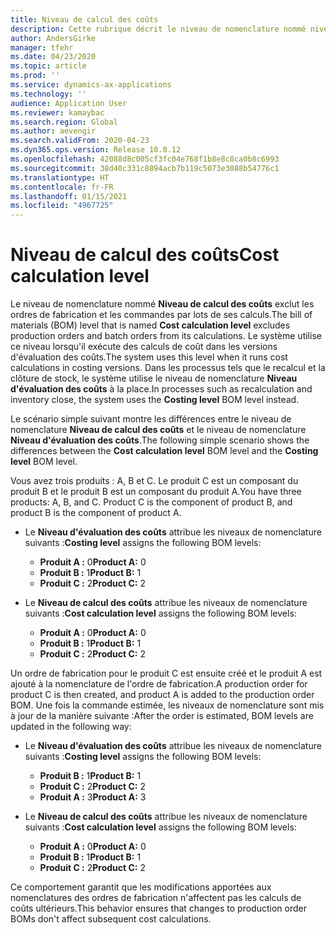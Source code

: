 ```yaml
---
title: Niveau de calcul des coûts
description: Cette rubrique décrit le niveau de nomenclature nommé niveau de calcul des coûts. Ce niveau de nomenclature exclut les ordres de fabrication et les commandes par lots de ses calculs.
author: AndersGirke
manager: tfehr
ms.date: 04/23/2020
ms.topic: article
ms.prod: ''
ms.service: dynamics-ax-applications
ms.technology: ''
audience: Application User
ms.reviewer: kamaybac
ms.search.region: Global
ms.author: aevengir
ms.search.validFrom: 2020-04-23
ms.dyn365.ops.version: Release 10.0.12
ms.openlocfilehash: 42088d8c005cf3fc04e768f1b8e8c8ca0b8c6993
ms.sourcegitcommit: 38d40c331c8894acb7b119c5073e3088b54776c1
ms.translationtype: HT
ms.contentlocale: fr-FR
ms.lasthandoff: 01/15/2021
ms.locfileid: "4967725"
---
```

# <a name="cost-calculation-level"></a><span data-ttu-id="66657-104">Niveau de calcul des coûts</span><span class="sxs-lookup"><span data-stu-id="66657-104">Cost calculation level</span></span>

<span data-ttu-id="66657-105">Le niveau de nomenclature nommé **Niveau de calcul des coûts** exclut les ordres de fabrication et les commandes par lots de ses calculs.</span><span class="sxs-lookup"><span data-stu-id="66657-105">The bill of materials (BOM) level that is named **Cost calculation level** excludes production orders and batch orders from its calculations.</span></span> <span data-ttu-id="66657-106">Le système utilise ce niveau lorsqu'il exécute des calculs de coût dans les versions d'évaluation des coûts.</span><span class="sxs-lookup"><span data-stu-id="66657-106">The system uses this level when it runs cost calculations in costing versions.</span></span> <span data-ttu-id="66657-107">Dans les processus tels que le recalcul et la clôture de stock, le système utilise le niveau de nomenclature **Niveau d'évaluation des coûts** à la place.</span><span class="sxs-lookup"><span data-stu-id="66657-107">In processes such as recalculation and inventory close, the system uses the **Costing level** BOM level instead.</span></span>

<span data-ttu-id="66657-108">Le scénario simple suivant montre les différences entre le niveau de nomenclature **Niveau de calcul des coûts** et le niveau de nomenclature **Niveau d'évaluation des coûts**.</span><span class="sxs-lookup"><span data-stu-id="66657-108">The following simple scenario shows the differences between the **Cost calculation level** BOM level and the **Costing level** BOM level.</span></span>

<span data-ttu-id="66657-109">Vous avez trois produits : A, B et C. Le produit C est un composant du produit B et le produit B est un composant du produit A.</span><span class="sxs-lookup"><span data-stu-id="66657-109">You have three products: A, B, and C. Product C is the component of product B, and product B is the component of product A.</span></span>

- <span data-ttu-id="66657-110">Le **Niveau d'évaluation des coûts** attribue les niveaux de nomenclature suivants :</span><span class="sxs-lookup"><span data-stu-id="66657-110">**Costing level** assigns the following BOM levels:</span></span>

    - <span data-ttu-id="66657-111">**Produit A :** 0</span><span class="sxs-lookup"><span data-stu-id="66657-111">**Product A:** 0</span></span>
    - <span data-ttu-id="66657-112">**Produit B :** 1</span><span class="sxs-lookup"><span data-stu-id="66657-112">**Product B:** 1</span></span>
    - <span data-ttu-id="66657-113">**Produit C :** 2</span><span class="sxs-lookup"><span data-stu-id="66657-113">**Product C:** 2</span></span>

- <span data-ttu-id="66657-114">Le **Niveau de calcul des coûts** attribue les niveaux de nomenclature suivants :</span><span class="sxs-lookup"><span data-stu-id="66657-114">**Cost calculation level** assigns the following BOM levels:</span></span>

    - <span data-ttu-id="66657-115">**Produit A :** 0</span><span class="sxs-lookup"><span data-stu-id="66657-115">**Product A:** 0</span></span>
    - <span data-ttu-id="66657-116">**Produit B :** 1</span><span class="sxs-lookup"><span data-stu-id="66657-116">**Product B:** 1</span></span>
    - <span data-ttu-id="66657-117">**Produit C :** 2</span><span class="sxs-lookup"><span data-stu-id="66657-117">**Product C:** 2</span></span>

<span data-ttu-id="66657-118">Un ordre de fabrication pour le produit C est ensuite créé et le produit A est ajouté à la nomenclature de l'ordre de fabrication.</span><span class="sxs-lookup"><span data-stu-id="66657-118">A production order for product C is then created, and product A is added to the production order BOM.</span></span> <span data-ttu-id="66657-119">Une fois la commande estimée, les niveaux de nomenclature sont mis à jour de la manière suivante :</span><span class="sxs-lookup"><span data-stu-id="66657-119">After the order is estimated, BOM levels are updated in the following way:</span></span>

- <span data-ttu-id="66657-120">Le **Niveau d'évaluation des coûts** attribue les niveaux de nomenclature suivants :</span><span class="sxs-lookup"><span data-stu-id="66657-120">**Costing level** assigns the following BOM levels:</span></span>

    - <span data-ttu-id="66657-121">**Produit B :** 1</span><span class="sxs-lookup"><span data-stu-id="66657-121">**Product B:** 1</span></span>
    - <span data-ttu-id="66657-122">**Produit C :** 2</span><span class="sxs-lookup"><span data-stu-id="66657-122">**Product C:** 2</span></span>
    - <span data-ttu-id="66657-123">**Produit A :** 3</span><span class="sxs-lookup"><span data-stu-id="66657-123">**Product A:** 3</span></span>

- <span data-ttu-id="66657-124">Le **Niveau de calcul des coûts** attribue les niveaux de nomenclature suivants :</span><span class="sxs-lookup"><span data-stu-id="66657-124">**Cost calculation level** assigns the following BOM levels:</span></span>

    - <span data-ttu-id="66657-125">**Produit A :** 0</span><span class="sxs-lookup"><span data-stu-id="66657-125">**Product A:** 0</span></span>
    - <span data-ttu-id="66657-126">**Produit B :** 1</span><span class="sxs-lookup"><span data-stu-id="66657-126">**Product B:** 1</span></span>
    - <span data-ttu-id="66657-127">**Produit C :** 2</span><span class="sxs-lookup"><span data-stu-id="66657-127">**Product C:** 2</span></span>

<span data-ttu-id="66657-128">Ce comportement garantit que les modifications apportées aux nomenclatures des ordres de fabrication n'affectent pas les calculs de coûts ultérieurs.</span><span class="sxs-lookup"><span data-stu-id="66657-128">This behavior ensures that changes to production order BOMs don't affect subsequent cost calculations.</span></span>
